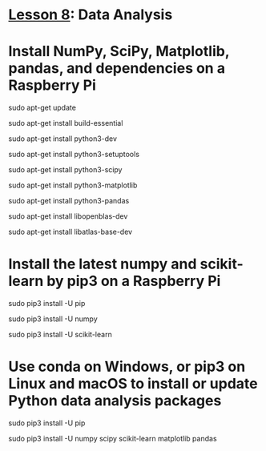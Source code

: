 # <a href="https://goo.gl/ibFiqR">Lesson 8</a>: Data Analysis

# Install NumPy, SciPy, Matplotlib, pandas, and dependencies on a Raspberry Pi

sudo apt-get update

sudo apt-get install build-essential

sudo apt-get install python3-dev

sudo apt-get install python3-setuptools

sudo apt-get install python3-scipy

sudo apt-get install python3-matplotlib

sudo apt-get install python3-pandas

sudo apt-get install libopenblas-dev

sudo apt-get install libatlas-base-dev

# Install the latest numpy and scikit-learn by pip3 on a Raspberry Pi

sudo pip3 install -U pip

sudo pip3 install -U numpy

sudo pip3 install -U scikit-learn

# Use conda on Windows, or pip3 on Linux and macOS to install or update Python data analysis packages

sudo pip3 install -U pip 

sudo pip3 install -U numpy scipy scikit-learn matplotlib pandas
